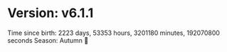 # Version: v6.1.1
Time since birth: 2223 days, 53353 hours, 3201180 minutes, 192070800 seconds
Season: Autumn 🍁
